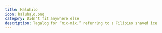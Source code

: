 ```yaml
---
title: Haluhalo
icon: haluhalo.png
category: Didn't fit anywhere else
description: Tagalog for “mix-mix,” referring to a Filipino shaved ice dessert… and a tag for all the posts that don’t have any other tag associated with them.
---
```

